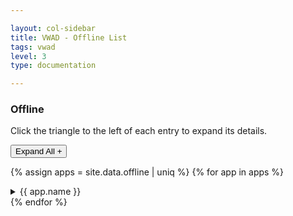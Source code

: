 ```yaml
---

layout: col-sidebar
title: VWAD - Offline List
tags: vwad
level: 3
type: documentation

---
```


<link href="assets/vwad.css" rel="stylesheet" type="text/css">

### Offline

Click the triangle to the left of each entry to expand its details.
<p>
<button id="expandButton" onclick="openAll()">Expand All +</button>

{% assign apps = site.data.offline | uniq %}
{% for app in apps %}
<details>
  <summary> {{ app.name }} </summary>
  <div class="app-entry">
    <a href="{{ app.url }}"> {{ app.name }} </a> <br>
    {% if app.author != "" and app.author != nil %}
      Author: {{ app.author }} <br>
    {% endif %}
    {% if app.notes != "" and app.notes != nil %}
      Notes: {{ app.notes }} <br>
    {% endif %}
    {% if app.references != empty and app.references != nil %} 
      Reference(s): <br>
      <div class="app-sub-list">
        {% for ref in app.references %}
          * <a href="{{ ref.url }}">{{ ref.name }}</a> <br>
        {% endfor %}
      </div>
    {% endif %}
    {% if app.technology != empty and app.technology != nil %}
      Technology(ies): <br>
      <div class="app-sub-list">
        {% for tech in app.technology %}
          * {{ tech }} <br>
        {% endfor %}
      </div>
    {% endif %}
  </div>
</details>
{% endfor %}

<script type='text/javascript'>
  // Fetch all the details element.
  var details = document.querySelectorAll("details");

  // Add the onclick listeners.
  details.forEach((targetDetail) => {
    targetDetail.addEventListener("click", () => {
      // Close all the details that are not targetDetail.
      details.forEach((detail) => {
        if (detail !== targetDetail) {
          detail.removeAttribute("open");
        }
      });
    });
  });
  
</script>
<script>
  var elems = document.getElementsByTagName("details");

  function openAll() {
    details.forEach((detail) => {detail.setAttribute("open", "true")});
    document.getElementById("expandButton").setAttribute( "onClick", "javascript: closeAll();" );
    document.getElementById("expandButton").innerHTML = "Collapse All -";
  }

  function closeAll() {
    details.forEach((detail) => {detail.removeAttribute("open")});
    document.getElementById("expandButton").setAttribute( "onClick", "javascript: openAll();" );
    document.getElementById("expandButton").innerHTML = "Expand All +";
  }
</script>
